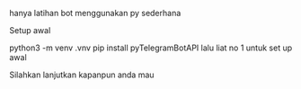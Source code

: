 hanya latihan bot menggunakan py sederhana

Setup awal

python3 -m venv .vnv
pip install pyTelegramBotAPI
lalu liat no 1 untuk set up awal 

Silahkan lanjutkan kapanpun anda mau